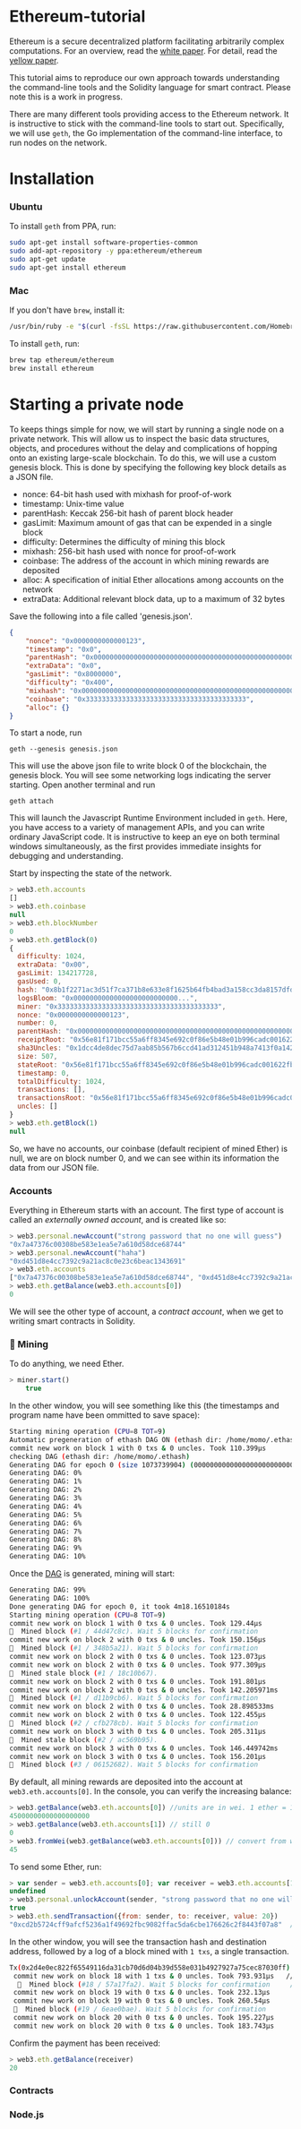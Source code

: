 # Ethereum-tutorial

Ethereum is a secure decentralized platform facilitating arbitrarily complex computations. For an overview, read the [white paper](https://github.com/ethereum/wiki/wiki/White-Paper). For detail, read the [yellow paper](http://gavwood.com/paper.pdf).

This tutorial aims to reproduce our own approach towards understanding the command-line tools and the Solidity language for smart contract. Please note this is a work in progress.

There are many different tools providing access to the Ethereum network. It is instructive to stick with the command-line tools to start out. Specifically, we will use `geth`, the Go implementation of the command-line interface, to run nodes on the network.


# Installation

### Ubuntu ###
To install `geth` from PPA, run:

```bash
sudo apt-get install software-properties-common
sudo add-apt-repository -y ppa:ethereum/ethereum
sudo apt-get update
sudo apt-get install ethereum
```

### Mac ###
If you don't have `brew`, install it:
		
```bash
/usr/bin/ruby -e "$(curl -fsSL https://raw.githubusercontent.com/Homebrew/install/master/install)"
```
To install `geth`, run:

```bash
brew tap ethereum/ethereum
brew install ethereum
```


# Starting a private node
To keeps things simple for now, we will start by running a single node on a private network. This will allow us to inspect the basic data structures, objects, and procedures without the delay and complications of hopping onto an existing large-scale blockchain. To do this, we will use a custom genesis block. This is done by specifying the following key block details as a JSON file.

* nonce: 64-bit hash used with mixhash for proof-of-work
* timestamp: Unix-time value
* parentHash: Keccak 256-bit hash of parent block header
* gasLimit: Maximum amount of gas that can be expended in a single block
* difficulty: Determines the difficulty of mining this block
* mixhash: 256-bit hash used with nonce for proof-of-work
* coinbase: The address of the account in which mining rewards are deposited
* alloc: A specification of initial Ether allocations among accounts on the network
* extraData: Additional relevant block data, up to a maximum of 32 bytes

Save the following into a file called 'genesis.json'.

```json
{
	"nonce": "0x0000000000000123",
	"timestamp": "0x0",
	"parentHash": "0x0000000000000000000000000000000000000000000000000000000000000000",
	"extraData": "0x0",
	"gasLimit": "0x8000000",
	"difficulty": "0x400",
	"mixhash": "0x0000000000000000000000000000000000000000000000000000000000000000",
	"coinbase": "0x3333333333333333333333333333333333333333",
	"alloc": {}
}	
```

To start a node, run

	geth --genesis genesis.json

This will use the above json file to write block 0 of the blockchain, the genesis block. You will see
some networking logs indicating the server starting. Open another terminal and run

	geth attach

This will launch the Javascript Runtime Environment included in `geth`. Here, you have access to a
variety of management APIs, and you can write ordinary JavaScript code. It is instructive to keep
an eye on both terminal windows simultaneously, as the first provides immediate insights for debugging
and understanding.

Start by inspecting the state of the network.

```javascript
> web3.eth.accounts
[]
> web3.eth.coinbase
null
> web3.eth.blockNumber
0
> web3.eth.getBlock(0)
{
  difficulty: 1024,
  extraData: "0x00",
  gasLimit: 134217728,
  gasUsed: 0,
  hash: "0x8b1f2271ac3d51f7ca371b8e633e8f1625b64fb4bad3a158cc3da8157dfdaa14",
  logsBloom: "0x00000000000000000000000000...",
  miner: "0x3333333333333333333333333333333333333333",
  nonce: "0x0000000000000123",
  number: 0,
  parentHash: "0x0000000000000000000000000000000000000000000000000000000000000000",
  receiptRoot: "0x56e81f171bcc55a6ff8345e692c0f86e5b48e01b996cadc001622fb5e363b421",
  sha3Uncles: "0x1dcc4de8dec75d7aab85b567b6ccd41ad312451b948a7413f0a142fd40d49347",
  size: 507,
  stateRoot: "0x56e81f171bcc55a6ff8345e692c0f86e5b48e01b996cadc001622fb5e363b421",
  timestamp: 0,
  totalDifficulty: 1024,
  transactions: [],
  transactionsRoot: "0x56e81f171bcc55a6ff8345e692c0f86e5b48e01b996cadc001622fb5e363b421",
  uncles: []
}
> web3.eth.getBlock(1)
null
```

So, we have no accounts, our coinbase (default recipient of mined Ether) is null, we are on block number 0, and we can see within its information the data from our JSON file.

### Accounts ###
Everything in Ethereum starts with an account. The first type of account is called an *externally owned account*, and is created like so:

```javascript
> web3.personal.newAccount("strong password that no one will guess")
"0x7a47376c00308be583e1ea5e7a610d58dce68744"
> web3.personal.newAccount("haha")
"0xd451d8e4cc7392c9a21ac8c0e23c6beac1343691"
> web3.eth.accounts
["0x7a47376c00308be583e1ea5e7a610d58dce68744", "0xd451d8e4cc7392c9a21ac8c0e23c6beac1343691"]
> web3.eth.getBalance(web3.eth.accounts[0])
0
```

We will see the other type of account, a *contract account*, when we get to writing smart contracts in Solidity.

### 🔨 Mining ###
To do anything, we need Ether. 
		
```javascript
> miner.start()
	true
```

In the other window, you will see something like this (the timestamps and program name have been ommitted to save space):

```bash	
Starting mining operation (CPU=8 TOT=9)
Automatic pregeneration of ethash DAG ON (ethash dir: /home/momo/.ethash)
commit new work on block 1 with 0 txs & 0 uncles. Took 110.399µs
checking DAG (ethash dir: /home/momo/.ethash)
Generating DAG for epoch 0 (size 1073739904) (0000000000000000000000000000000000000000000000000000000000000000)
Generating DAG: 0%
Generating DAG: 1%
Generating DAG: 2%
Generating DAG: 3%
Generating DAG: 4%
Generating DAG: 5%
Generating DAG: 6%
Generating DAG: 7%
Generating DAG: 8%
Generating DAG: 9%
Generating DAG: 10%
```

Once the [DAG](https://github.com/ethereum/wiki/blob/master/Dagger-Hashimoto.md) is generated, mining will start:

```bash
Generating DAG: 99%
Generating DAG: 100%
Done generating DAG for epoch 0, it took 4m18.16510184s
Starting mining operation (CPU=8 TOT=9)
commit new work on block 1 with 0 txs & 0 uncles. Took 129.44µs
🔨  Mined block (#1 / 44d47c8c). Wait 5 blocks for confirmation
commit new work on block 2 with 0 txs & 0 uncles. Took 150.156µs
🔨  Mined block (#1 / 348b5a21). Wait 5 blocks for confirmation
commit new work on block 2 with 0 txs & 0 uncles. Took 123.073µs
commit new work on block 2 with 0 txs & 0 uncles. Took 977.309µs
🔨  Mined stale block (#1 / 18c10b67). 
commit new work on block 2 with 0 txs & 0 uncles. Took 191.801µs
commit new work on block 2 with 0 txs & 0 uncles. Took 142.205971ms
🔨  Mined block (#1 / d11b9cb6). Wait 5 blocks for confirmation
commit new work on block 2 with 0 txs & 0 uncles. Took 28.898533ms
commit new work on block 2 with 0 txs & 0 uncles. Took 122.455µs
🔨  Mined block (#2 / cfb278cb). Wait 5 blocks for confirmation
commit new work on block 3 with 0 txs & 0 uncles. Took 205.311µs
🔨  Mined stale block (#2 / ac569b95). 
commit new work on block 3 with 0 txs & 0 uncles. Took 146.449742ms
commit new work on block 3 with 0 txs & 0 uncles. Took 156.201µs
🔨  Mined block (#3 / 06152682). Wait 5 blocks for confirmation
```

By default, all mining rewards are deposited into the account at `web3.eth.accounts[0]`. In the console, you can verify the increasing balance:


```javascript
> web3.getBalance(web3.eth.accounts[0]) //units are in wei. 1 ether = 10^18 wei
45000000000000000000
> web3.getBalance(web3.eth.accounts[1]) // still 0
0
> web3.fromWei(web3.getBalance(web3.eth.accounts[0])) // convert from wei to ether
45
```

To send some Ether, run:

```javascript
> var sender = web3.eth.accounts[0]; var receiver = web3.eth.accounts[1]
undefined
> web3.personal.unlockAccount(sender, "strong password that no one will guess")
true
> web3.eth.sendTransaction({from: sender, to: receiver, value: 20})
"0xcd2b5724cff9afcf5236a1f49692fbc9082ffac5da6cbe176626c2f8443f07a8"  //transaction hash
```

In the other window, you will see the transaction hash and destination address, followed by a log of a block mined with `1 txs`, a single transaction.

```bash
Tx(0x2d4e0ec822f65549116da31cb70d6d04b39d558e031b4927927a75cec87030ff) to: 0xd451d8e4cc7392c9a21ac8c0e23c6beac1343691
 commit new work on block 18 with 1 txs & 0 uncles. Took 793.931µs   // our transaction will be mined in block 18
  🔨  Mined block (#18 / 57a17fa2). Wait 5 blocks for confirmation     // our transaction has been mined
 commit new work on block 19 with 0 txs & 0 uncles. Took 232.13µs
 commit new work on block 19 with 0 txs & 0 uncles. Took 260.54µs
 🔨  Mined block (#19 / 6eae0bae). Wait 5 blocks for confirmation
 commit new work on block 20 with 0 txs & 0 uncles. Took 195.227µs
 commit new work on block 20 with 0 txs & 0 uncles. Took 183.743µs
```

Confirm the payment has been received:

```javascript
> web3.eth.getBalance(receiver)
20
```

### Contracts ###

### Node.js ###
